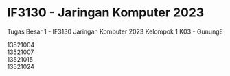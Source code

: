 # IF3130 - Jaringan Komputer 2023

Tugas Besar 1 - IF3130 Jaringan Komputer 2023
Kelompok 1 K03 - GunungE <br>

13521004 <br>
13521007 <br>
13521015 <br>
13521024 <br>